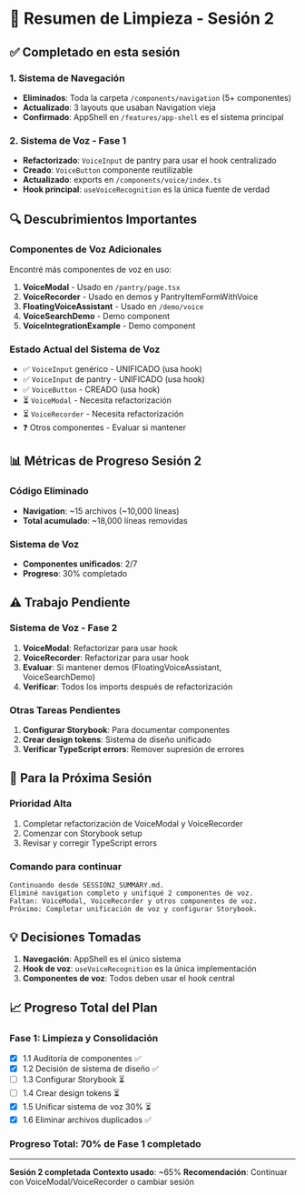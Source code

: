 # 🧹 Resumen de Limpieza - Sesión 2

## ✅ Completado en esta sesión

### 1. Sistema de Navegación
- **Eliminados**: Toda la carpeta `/components/navigation` (5+ componentes)
- **Actualizado**: 3 layouts que usaban Navigation vieja
- **Confirmado**: AppShell en `/features/app-shell` es el sistema principal

### 2. Sistema de Voz - Fase 1
- **Refactorizado**: `VoiceInput` de pantry para usar el hook centralizado
- **Creado**: `VoiceButton` componente reutilizable
- **Actualizado**: exports en `/components/voice/index.ts`
- **Hook principal**: `useVoiceRecognition` es la única fuente de verdad

## 🔍 Descubrimientos Importantes

### Componentes de Voz Adicionales
Encontré más componentes de voz en uso:
1. **VoiceModal** - Usado en `/pantry/page.tsx`
2. **VoiceRecorder** - Usado en demos y PantryItemFormWithVoice
3. **FloatingVoiceAssistant** - Usado en `/demo/voice`
4. **VoiceSearchDemo** - Demo component
5. **VoiceIntegrationExample** - Demo component

### Estado Actual del Sistema de Voz
- ✅ `VoiceInput` genérico - UNIFICADO (usa hook)
- ✅ `VoiceInput` de pantry - UNIFICADO (usa hook)
- ✅ `VoiceButton` - CREADO (usa hook)
- ⏳ `VoiceModal` - Necesita refactorización
- ⏳ `VoiceRecorder` - Necesita refactorización
- ❓ Otros componentes - Evaluar si mantener

## 📊 Métricas de Progreso Sesión 2

### Código Eliminado
- **Navigation**: ~15 archivos (~10,000 líneas)
- **Total acumulado**: ~18,000 líneas removidas

### Sistema de Voz
- **Componentes unificados**: 2/7
- **Progreso**: 30% completado

## ⚠️ Trabajo Pendiente

### Sistema de Voz - Fase 2
1. **VoiceModal**: Refactorizar para usar hook
2. **VoiceRecorder**: Refactorizar para usar hook
3. **Evaluar**: Si mantener demos (FloatingVoiceAssistant, VoiceSearchDemo)
4. **Verificar**: Todos los imports después de refactorización

### Otras Tareas Pendientes
1. **Configurar Storybook**: Para documentar componentes
2. **Crear design tokens**: Sistema de diseño unificado
3. **Verificar TypeScript errors**: Remover supresión de errores

## 🔄 Para la Próxima Sesión

### Prioridad Alta
1. Completar refactorización de VoiceModal y VoiceRecorder
2. Comenzar con Storybook setup
3. Revisar y corregir TypeScript errors

### Comando para continuar
```
Continuando desde SESSION2_SUMMARY.md.
Eliminé navigation completo y unifiqué 2 componentes de voz.
Faltan: VoiceModal, VoiceRecorder y otros componentes de voz.
Próximo: Completar unificación de voz y configurar Storybook.
```

## 💡 Decisiones Tomadas

1. **Navegación**: AppShell es el único sistema
2. **Hook de voz**: `useVoiceRecognition` es la única implementación
3. **Componentes de voz**: Todos deben usar el hook central

## 📈 Progreso Total del Plan

### Fase 1: Limpieza y Consolidación
- [x] 1.1 Auditoría de componentes ✅
- [x] 1.2 Decisión de sistema de diseño ✅
- [ ] 1.3 Configurar Storybook ⏳
- [ ] 1.4 Crear design tokens ⏳
- [x] 1.5 Unificar sistema de voz 30% ⏳
- [x] 1.6 Eliminar archivos duplicados ✅

### Progreso Total: 70% de Fase 1 completado

---

**Sesión 2 completada** 
**Contexto usado**: ~65%
**Recomendación**: Continuar con VoiceModal/VoiceRecorder o cambiar sesión